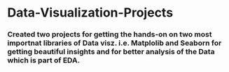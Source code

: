 # Data-Visualization-Projects

### Created two projects for getting the hands-on on two most importnat libraries of Data visz. i.e. Matplolib and Seaborn for getting beautiful insights and for better analysis of the Data which is part of EDA.
